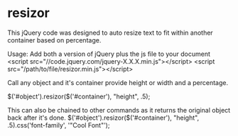 # resizor
This jQuery code was designed to auto resize text to fit within another container based on percentage.

Usage:
Add both a version of jQuery plus the js file to your document
    &lt;script src="//code.jquery.com/jquery-X.X.X.min.js"&gt;&lt;/script&gt; 
    &lt;script src="/path/to/file/resizor.min.js">&lt;/script>

Call any object and it's container provide height or width and a percentage.

  $('#object').resizor($('#container'), "height", .5);
</script>

This can also be chained to other commands as it returns the original object back after it's done.
$('#object').resizor($('#container'), "height", .5).css('font-family', '"Cool Font"');
